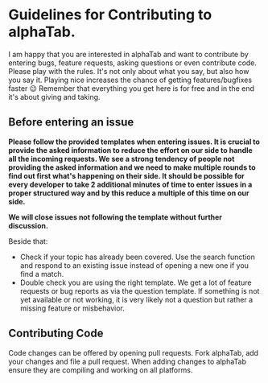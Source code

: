 # Guidelines for Contributing to alphaTab. 

I am happy that you are interested in alphaTab and want to contribute by entering bugs, feature requests, asking questions or even contribute code. Please play with the rules. It's not only about what you say, but also how you say it. Playing nice increases the chance of getting features/bugfixes faster :wink: Remember that everything you get here is for free and in the end it's about giving and taking. 

## Before entering an issue

**Please follow the provided templates when entering issues. It is crucial to provide the asked information to reduce the effort on our side to handle all the incoming requests. We see a strong tendency of people not providing the asked information and we need to make multiple rounds to find out first what's happening on their side. It should be possible for every developer to take 2 additional minutes of time to enter issues in a proper structured way and by this reduce a multiple of this time on our side.**

**We will close issues not following the template without further discussion.**

Beside that: 

* Check if your topic has already been covered. Use the search function and respond to an existing issue instead of opening a new one if you find a match. 
* Double check you are using the right template. We get a lot of feature requests or bug reports as via the question template. If something is not yet available or not working, it is very likely not a question but rather a missing feature or misbehavior. 


## Contributing Code

Code changes can be offered by opening pull requests. Fork alphaTab, add your changes and file a pull request. 
When adding changes to alphaTab ensure they are compiling and working on all platforms. 
